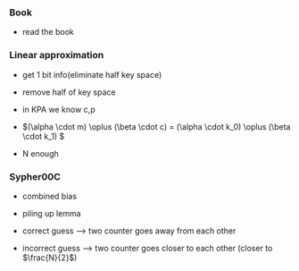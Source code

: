 ### Book 
- read the book

### Linear approximation
- get 1 bit info(eliminate half key space)
- remove half of key space
- in KPA we know c,p
- $(\alpha \cdot m) \oplus (\beta \cdot c) = (\alpha \cdot k_0) \oplus (\beta \cdot k_1) $

- N enough  

### Sypher00C
- combined bias
- piling up lemma

- correct guess --> two counter goes away from each other 
- incorrect guess --> two counter goes closer to each other (closer to $\frac{N}{2}$)